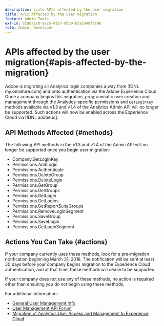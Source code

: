 ```yaml
---
description: Lists APIs affected by the user migration
title: APIs Affected by the user migration
feature: Admin Tools
exl-id: 82d0a1cd-1e25-4157-9bb9-bba1049fdc48
role: Admin, Developer
---
```

# APIs affected by the user migration{#apis-affected-by-the-migration}

Adobe is migrating all Analytics login companies a way from [!DNL my.omniture.com] and onto authentication via the Adobe Experience Cloud. Once a company begins this migration, programmatic user creation and management through the Analytics-specific permissions and `GetLoginKey` methods available via v1.3 and v1.4 of the Analytics Admin API will no longer be supported. Such actions will now be enabled across the Experience Cloud via [!DNL adobe.io].

## API Methods Affected {#methods}

The following API methods in the v1.3 and v1.4 of the Admin API will no longer be supported once you begin user migration:

* Company.GetLoginKey 
* Permissions.AddLogin 
* Permissions.Authenticate 
* Permissions.DeleteGroup 
* Permissions.DeleteLogin 
* Permissions.GetGroup 
* Permissions.GetGroups 
* Permissions.GetLogin 
* Permissions.GetLogins 
* Permissions.GetReportSuiteGroups 
* Permissions.RemoveLoginSegment 
* Permissions.SaveGroup 
* Permissions.SaveLogin 
* Permissions.GetLoginSegment

## Actions You Can Take {#actions}

If your company currently uses these methods, look for a pre-migration notification beginning March 31, 2018. The notification will be sent at least 30 days before your company begins migration to the Experience Cloud authentication, and at that time, these methods will cease to be supported.

If your company does not use any of these methods, no action is required other than ensuring you do not begin using these methods.

For additional information:

* [General User Management Info](https://helpx.adobe.com/enterprise/help/users.html)
* [User Management API Forum](https://community.adobe.com/t5/enterprise-teams/bd-p/enterprise-and-teams)
* [Migration of Analytics User Access and Management to Experience Cloud](https://experienceleague.adobe.com/docs/analytics/admin/user-product-management/user-management/migrate-users/c-migration-tool.html)
